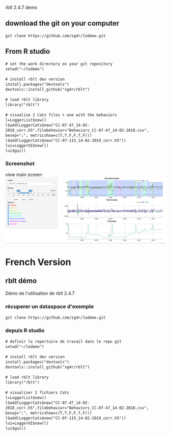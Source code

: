 rblt 2.4.7 demo 

## download the git on your computer
```
git clone https://github.com/sg4r/lodemo.git
```
## From R studio
```
# set the work directory on your git repository 
setwd("~/lodemo")

# install rblt dev version
install.packages("devtools")
devtools::install_github("sg4r/rblt")

# load rblt library
library("rblt")

# visualise 2 Cats files + one with the behaviors
l=LoggerList$new()
l$add(LoggerCats$new("CC-07-47_14-02-2018_corr.h5",filebehavior="Behaviors_CC-07-47_14-02-2018.csv", besep=";", metricshow=c(T,T,F,F,T,F)))
l$add(LoggerCats$new("CC-07-115_14-02-2019_corr.h5"))
lui=LoggerUI$new(l)
lui$gui()
```
### Screenshot
view main screen
![rblt main screen](rbltdemo.png)

# French Version
## rblt démo
Démo de l'utilisation de rblt 2.4.7

### récuperer un dataspace d'exemple
```
git clone https://github.com/sg4r/lodemo.git
```
### depuis R studio
```
# definir le repertoire de travail dans le repo git
setwd("~/lodemo")

# install rblt dev version
install.packages("devtools")
devtools::install_github("sg4r/rblt")

# load rblt library
library("rblt")

# visualiser 2 fichiers Cats
l=LoggerList$new()
l$add(LoggerCats$new("CC-07-47_14-02-2018_corr.h5",filebehavior="Behaviors_CC-07-47_14-02-2018.csv", besep=";", metricshow=c(T,T,F,F,T,F)))
l$add(LoggerCats$new("CC-07-115_14-02-2019_corr.h5"))
lui=LoggerUI$new(l)
lui$gui()
```
